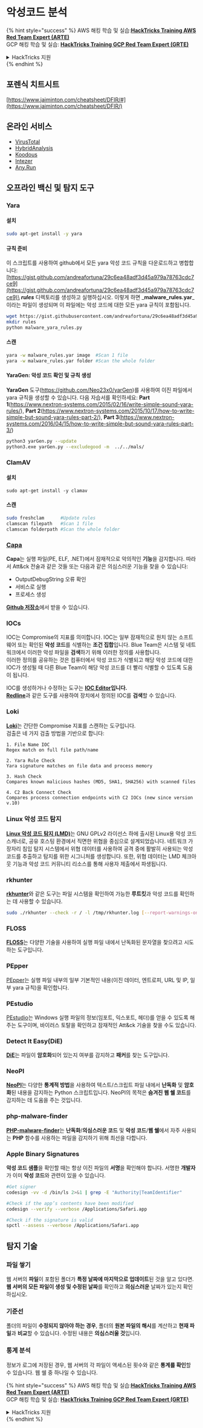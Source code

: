 # 악성코드 분석

{% hint style="success" %}
AWS 해킹 학습 및 실습:<img src="/.gitbook/assets/arte.png" alt="" data-size="line">[**HackTricks Training AWS Red Team Expert (ARTE)**](https://training.hacktricks.xyz/courses/arte)<img src="/.gitbook/assets/arte.png" alt="" data-size="line">\
GCP 해킹 학습 및 실습: <img src="/.gitbook/assets/grte.png" alt="" data-size="line">[**HackTricks Training GCP Red Team Expert (GRTE)**<img src="/.gitbook/assets/grte.png" alt="" data-size="line">](https://training.hacktricks.xyz/courses/grte)

<details>

<summary>HackTricks 지원</summary>

* [**구독 요금제**](https://github.com/sponsors/carlospolop)를 확인하세요!
* 💬 **Discord 그룹**에 **가입**하세요(https://discord.gg/hRep4RUj7f) 또는 [**텔레그램 그룹**](https://t.me/peass)에 **참여**하거나 **트위터** 🐦 [**@hacktricks\_live**](https://twitter.com/hacktricks\_live)**를 팔로우**하세요.
* **HackTricks** 및 **HackTricks Cloud** 깃허브 저장소에 PR을 제출하여 **해킹 트릭을 공유**하세요.

</details>
{% endhint %}

## 포렌식 치트시트

[https://www.jaiminton.com/cheatsheet/DFIR/#](https://www.jaiminton.com/cheatsheet/DFIR/)

## 온라인 서비스

* [VirusTotal](https://www.virustotal.com/gui/home/upload)
* [HybridAnalysis](https://www.hybrid-analysis.com)
* [Koodous](https://koodous.com)
* [Intezer](https://analyze.intezer.com)
* [Any.Run](https://any.run/)

## 오프라인 백신 및 탐지 도구

### Yara

#### 설치
```bash
sudo apt-get install -y yara
```
#### 규칙 준비

이 스크립트를 사용하여 github에서 모든 yara 악성 코드 규칙을 다운로드하고 병합합니다: [https://gist.github.com/andreafortuna/29c6ea48adf3d45a979a78763cdc7ce9](https://gist.github.com/andreafortuna/29c6ea48adf3d45a979a78763cdc7ce9)\
_**rules**_ 디렉토리를 생성하고 실행하십시오. 이렇게 하면 _**malware\_rules.yar**_이라는 파일이 생성되며 이 파일에는 악성 코드에 대한 모든 yara 규칙이 포함됩니다.
```bash
wget https://gist.githubusercontent.com/andreafortuna/29c6ea48adf3d45a979a78763cdc7ce9/raw/4ec711d37f1b428b63bed1f786b26a0654aa2f31/malware_yara_rules.py
mkdir rules
python malware_yara_rules.py
```
#### 스캔
```bash
yara -w malware_rules.yar image  #Scan 1 file
yara -w malware_rules.yar folder #Scan the whole folder
```
#### YaraGen: 악성 코드 확인 및 규칙 생성

**YaraGen** 도구(https://github.com/Neo23x0/yarGen)를 사용하여 이진 파일에서 yara 규칙을 생성할 수 있습니다. 다음 자습서를 확인하세요: **Part 1**(https://www.nextron-systems.com/2015/02/16/write-simple-sound-yara-rules/), **Part 2**(https://www.nextron-systems.com/2015/10/17/how-to-write-simple-but-sound-yara-rules-part-2/), **Part 3**(https://www.nextron-systems.com/2016/04/15/how-to-write-simple-but-sound-yara-rules-part-3/)
```bash
python3 yarGen.py --update
python3.exe yarGen.py --excludegood -m  ../../mals/
```
### ClamAV

#### 설치
```
sudo apt-get install -y clamav
```
#### 스캔
```bash
sudo freshclam      #Update rules
clamscan filepath   #Scan 1 file
clamscan folderpath #Scan the whole folder
```
### [Capa](https://github.com/mandiant/capa)

**Capa**는 실행 파일(PE, ELF, .NET)에서 잠재적으로 악의적인 **기능**을 감지합니다. 따라서 Att\&ck 전술과 같은 것들 또는 다음과 같은 의심스러운 기능을 찾을 수 있습니다:

- OutputDebugString 오류 확인
- 서비스로 실행
- 프로세스 생성

[**Github 저장소**](https://github.com/mandiant/capa)에서 받을 수 있습니다.

### IOCs

IOC는 Compromise의 지표를 의미합니다. IOC는 일부 잠재적으로 원치 않는 소프트웨어 또는 확인된 **악성 코드**를 식별하는 **조건 집합**입니다. Blue Team은 시스템 및 네트워크에서 이러한 악성 파일을 **검색**하기 위해 이러한 정의를 사용합니다.\
이러한 정의를 공유하는 것은 컴퓨터에서 악성 코드가 식별되고 해당 악성 코드에 대한 IOC가 생성될 때 다른 Blue Team이 해당 악성 코드를 더 빨리 식별할 수 있도록 도움이 됩니다.

IOC를 생성하거나 수정하는 도구는 [**IOC Editor**](https://www.fireeye.com/services/freeware/ioc-editor.html)**입니다.**\
[**Redline**](https://www.fireeye.com/services/freeware/redline.html)과 같은 도구를 사용하여 장치에서 정의된 IOC를 **검색**할 수 있습니다.

### Loki

[**Loki**](https://github.com/Neo23x0/Loki)는 간단한 Compromise 지표를 스캔하는 도구입니다.\
검출은 네 가지 검출 방법을 기반으로 합니다:
```
1. File Name IOC
Regex match on full file path/name

2. Yara Rule Check
Yara signature matches on file data and process memory

3. Hash Check
Compares known malicious hashes (MD5, SHA1, SHA256) with scanned files

4. C2 Back Connect Check
Compares process connection endpoints with C2 IOCs (new since version v.10)
```
### Linux 악성 코드 탐지

[**Linux 악성 코드 탐지 (LMD)**](https://www.rfxn.com/projects/linux-malware-detect/)는 GNU GPLv2 라이선스 하에 출시된 Linux용 악성 코드 스캐너로, 공유 호스팅 환경에서 직면한 위협을 중심으로 설계되었습니다. 네트워크 가장자리 침입 탐지 시스템에서 위협 데이터를 사용하여 공격 중에 활발히 사용되는 악성 코드를 추출하고 탐지를 위한 시그니처를 생성합니다. 또한, 위협 데이터는 LMD 체크아웃 기능과 악성 코드 커뮤니티 리소스를 통해 사용자 제출에서 파생됩니다.

### rkhunter

[**rkhunter**](http://rkhunter.sourceforge.net)와 같은 도구는 파일 시스템을 확인하여 가능한 **루트킷**과 악성 코드를 확인하는 데 사용할 수 있습니다.
```bash
sudo ./rkhunter --check -r / -l /tmp/rkhunter.log [--report-warnings-only] [--skip-keypress]
```
### FLOSS

[**FLOSS**](https://github.com/mandiant/flare-floss)는 다양한 기술을 사용하여 실행 파일 내에서 난독화된 문자열을 찾으려고 시도하는 도구입니다.

### PEpper

[PEpper](https://github.com/Th3Hurrican3/PEpper)는 실행 파일 내부의 일부 기본적인 내용(이진 데이터, 엔트로피, URL 및 IP, 일부 yara 규칙)을 확인합니다.

### PEstudio

[PEstudio](https://www.winitor.com/download)는 Windows 실행 파일의 정보(임포트, 익스포트, 헤더)를 얻을 수 있도록 해주는 도구이며, 바이러스 토탈을 확인하고 잠재적인 Att\&ck 기술을 찾을 수도 있습니다.

### Detect It Easy(DiE)

[**DiE**](https://github.com/horsicq/Detect-It-Easy/)는 파일이 **암호화**되어 있는지 여부를 감지하고 **패커**를 찾는 도구입니다.

### NeoPI

[**NeoPI**](https://github.com/CiscoCXSecurity/NeoPI)는 다양한 **통계적 방법**을 사용하여 텍스트/스크립트 파일 내에서 **난독화** 및 **암호화**된 내용을 감지하는 Python 스크립트입니다. NeoPI의 목적은 **숨겨진 웹 쉘 코드**를 감지하는 데 도움을 주는 것입니다.

### **php-malware-finder**

[**PHP-malware-finder**](https://github.com/nbs-system/php-malware-finder)는 **난독화**/**의심스러운 코드** 및 **악성 코드**/**웹 쉘**에서 자주 사용되는 **PHP** 함수를 사용하는 파일을 감지하기 위해 최선을 다합니다.

### Apple Binary Signatures

**악성 코드 샘플**을 확인할 때는 항상 이진 파일의 **서명**을 확인해야 합니다. 서명한 **개발자**가 이미 **악성 코드**와 관련이 있을 수 있습니다.
```bash
#Get signer
codesign -vv -d /bin/ls 2>&1 | grep -E "Authority|TeamIdentifier"

#Check if the app’s contents have been modified
codesign --verify --verbose /Applications/Safari.app

#Check if the signature is valid
spctl --assess --verbose /Applications/Safari.app
```
## 탐지 기술

### 파일 쌓기

웹 서버의 **파일**이 포함된 폴더가 **특정 날짜에 마지막으로 업데이트**된 것을 알고 있다면. **웹 서버의 모든 파일이 생성 및 수정된 날짜**를 확인하고 **의심스러운** 날짜가 있는지 확인하십시오.

### 기준선

폴더의 파일이 **수정되지 않아야 하는 경우**, 폴더의 **원본 파일의 해시**를 계산하고 **현재 파일**과 **비교**할 수 있습니다. 수정된 내용은 **의심스러울 것**입니다.

### 통계 분석

정보가 로그에 저장된 경우, 웹 서버의 각 파일이 액세스된 횟수와 같은 **통계를 확인**할 수 있습니다. 웹 쉘 중 하나일 수 있습니다.

{% hint style="success" %}
AWS 해킹 학습 및 실습:<img src="/.gitbook/assets/arte.png" alt="" data-size="line">[**HackTricks Training AWS Red Team Expert (ARTE)**](https://training.hacktricks.xyz/courses/arte)<img src="/.gitbook/assets/arte.png" alt="" data-size="line">\
GCP 해킹 학습 및 실습: <img src="/.gitbook/assets/grte.png" alt="" data-size="line">[**HackTricks Training GCP Red Team Expert (GRTE)**<img src="/.gitbook/assets/grte.png" alt="" data-size="line">](https://training.hacktricks.xyz/courses/grte)

<details>

<summary>HackTricks 지원</summary>

* [**구독 요금제**](https://github.com/sponsors/carlospolop)를 확인하세요!
* 💬 [**디스코드 그룹**](https://discord.gg/hRep4RUj7f) 또는 [**텔레그램 그룹**](https://t.me/peass)에 **참여**하거나 **트위터** 🐦 [**@hacktricks\_live**](https://twitter.com/hacktricks\_live)**를 팔로우**하세요.
* [**HackTricks**](https://github.com/carlospolop/hacktricks) 및 [**HackTricks Cloud**](https://github.com/carlospolop/hacktricks-cloud) 깃헙 레포지토리에 PR을 제출하여 해킹 트릭을 **공유**하세요.

</details>
{% endhint %}
